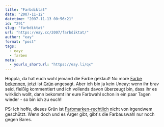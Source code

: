 ```yaml
---
title: "Farbdiktat"
date: "2007-11-12"
datetime: "2007-11-13 00:56:21"
id: "291"
slug: "farbdiktat"
url: "https://eay.cc/2007/farbdiktat/"
author: "eay"
format: "post"
tags:
  - eayz
  - farben
meta:
  - yourls_shorturl: "https://eay.li/qx"
---
```


Hoppla, da hat euch wohl jemand die Farbe geklaut! No more [Farbe bekennen](//eay.cc/2007/bekennt-farbe/), jetzt ist [Grün](//eay.cc/2007/der-salateintrag/) angesagt. Aber ich bin ja kein Uneay: wenn ihr brav seid, fleißig kommentiert und ich vollends davon überzeugt bin, dass ihr es wirklich wollt, dann bekommt ihr eure Farbwahl schon in ein paar Tagen wieder - so bin ich zu euch!

PS: Ich hoffe, dieses Grün ist [Farbmarken-rechtlich](//eay.cc/2007/free-magenta/) nicht von irgendwem geschützt. Wenn doch und es Ärger gibt, gibt's die Farbauswahl nur noch gegen Bares.
